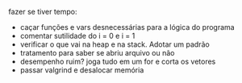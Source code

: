 fazer se tiver tempo:
- caçar funções e vars desnecessárias para a lógica do programa
- comentar sutilidade do i = 0 e i = 1
- verificar o que vai na heap e na stack. Adotar um padrão
- tratamento para saber se abriu arquivo ou não
- desempenho ruim? joga tudo em um for e corta os vetores
- passar valgrind e desalocar memória
